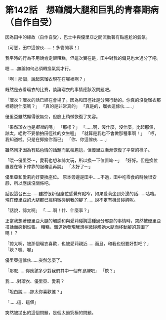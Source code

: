 # 第142話　想碰觸大腿和巨乳的青春期病（自作自受）

因為田中的緣故（自作自受），巴士中與優里亞之間流動著有點尷尬的氣氛。

（可惡，田中這傢伙……！多管閒事！）

我平時的行為不用說肯定很糟糕，但這次實在是，田中對我的偏見也太過分了吧。

嗯……無論如何必須轉換氣氛才行。

「啊！那個，說起來瑠衣現在在哪裡啊？」

既然是去看瑠衣的比賽，談論瑠衣的事情應該沒問題吧。

「瑠衣？瑠衣的話已經在會場了。因為和田徑社是分開行動的。你真的沒從瑠衣那裡聽說什麼嗎？」
「真的是非常真的」
「真是的，瑠衣這傢伙……」

優里亞雖然顯得很無奈，但臉上稍微恢復了笑容。

「果然瑠衣也是*那樣*的嗎」
「那樣？」
「……啊，沒什麼，沒什麼。比起那個，諒太，絕對不要偷拍田徑社的女生喔」
「就算是我也不會做那種事啊！」
「哼，我知道啦。只是在揶揄你而已」
「你、你這傢伙……」

雖然剛才因為有點色情的話題而氣氛尷尬，但優里亞漸漸恢復了平常的樣子。

「喂～優里亞～，愛莉也想和諒太玩，所以換一下位置嘛～」
「好好。但是換位置要在等下停靠的服務區再說」
「太好了～」

優里亞和愛莉約好要換座位。
原本旁邊是田中……不過，田中吃零食的時候很安靜，所以應該沒關係吧。

話說這台巴士……雖然很新但座位感覺有點窄，如果愛莉坐到旁邊的話……咕嚕。
現在優里亞的大腿都已經稍微碰到我的腳了……說不定有機會碰胸呢。

「話說，諒太啊」
「……啊！什、什麼事？」

正當我想著優里亞大腿的觸感和與愛莉碰胸這種過分邪惡的事情時，突然被優里亞搭話而感到慌張。
糟糕，難道她發現我想稍微碰觸她大腿而移動腳的意圖了嗎！？

「諒太啊，被那個瑠衣喜歡，也被愛莉親近……而且，和我也很要好對吧？」
「欸？喔、喔」

優里亞這傢伙……突然怎麼了。

「那麼……你應該多少對我們其中一個有*意識*吧」
「欸？」

我……對瑠衣、優里亞、愛莉？

「坦白說……諒太你喜歡誰？」

「……這、這個」

突然被拋出的這個問題，是個太過究極的問題。
